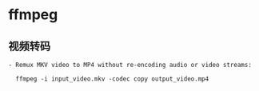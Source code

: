 # ffmpeg


## 视频转码

```shell                                                                
- Remux MKV video to MP4 without re-encoding audio or video streams:                 
                                                                                     
  ffmpeg -i input_video.mkv -codec copy output_video.mp4
```